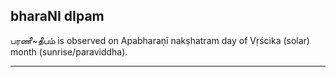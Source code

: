 ## bharaNI dIpam

பரணீ~தீபம் is observed on Apabharaṇī nakṣhatram day of Vṛścika (solar) month (sunrise/paraviddha).


---
